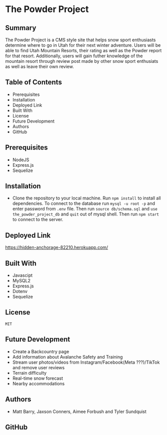 # The Powder Project

## Summary
The Powder Project is a CMS style site that helps snow sport enthusiasts determine where to go in Utah for their next winter adventure.  Users will be able to find Utah Mountain Resorts, their rating as well as the Powder report for that resort.  Additionally, users will gain futher knowledge of the mountain resort through review post made by other snow sport enthusiats as well as leave their own review.    


## Table of Contents
* Prerequisites
* Installation
* Deployed Link
* Built With
* License
* Future Development
* Authors
* GitHub

## Prerequisites
* NodeJS
* Express.js
* Sequelize


## Installation
* Clone the repository to your local machine.  Run `npm install` to install all dependencies.  To connect to the database run `mysql -u root -p` and enter password from `.env` file.  Then run `source db/schema.sql` and `use the_powder_project_db` and `quit` out of mysql shell.  Then run `npm start` to connect to the server.



## Deployed Link

https://hidden-anchorage-82210.herokuapp.com/

## Built With 
* Javascipt
* MySQL2
* Express.js
* Dotenv
* Sequelize



## License
`MIT`

## Future Development
* Create a Backcountry page 
* Add information about Avalanche Safety and Training
* Stream user photos/videos from Instagram/Facebook(Meta ???)/TikTok and remove user reviews
* Terrain difficulty
* Real-time snow forecast
* Nearby accommodations


## Authors
* Matt Barry, Jaxson Conners, Aimee Forbush and Tyler Sundquist 

## GitHub 

